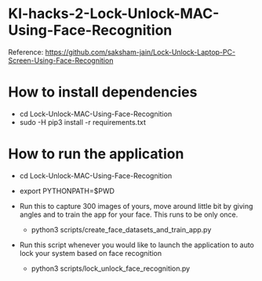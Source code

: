 # KI-hacks-2-Lock-Unlock-MAC-Using-Face-Recognition

Reference: https://github.com/saksham-jain/Lock-Unlock-Laptop-PC-Screen-Using-Face-Recognition

# How to install dependencies
 - cd Lock-Unlock-MAC-Using-Face-Recognition
 - sudo -H pip3 install -r requirements.txt

# How to run the application
- cd Lock-Unlock-MAC-Using-Face-Recognition
- export PYTHONPATH=$PWD
- Run this to capture 300 images of yours, move around little bit by giving angles and to train the app for your face. This runs to be only once.
    - python3 scripts/create_face_datasets_and_train_app.py

- Run this script whenever you would like to launch the application to auto lock your system based on face recognition
    - python3 scripts/lock_unlock_face_recognition.py

